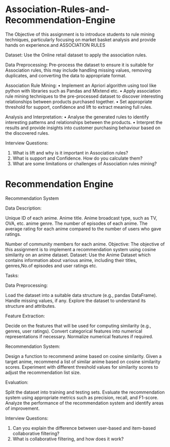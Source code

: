 # Association-Rules-and-Recommendation-Engine
The Objective of this assignment is to introduce students to rule mining techniques, particularly focusing on market basket analysis and provide hands on experience.and
ASSOCIATION RULES


Dataset:
Use the Online retail dataset to apply the association rules.

Data Preprocessing:
Pre-process the dataset to ensure it is suitable for Association rules, this may include handling missing values, removing duplicates, and converting the data to appropriate format.  

Association Rule Mining:
•	Implement an Apriori algorithm using tool like python with libraries such as Pandas and Mlxtend etc.
•	 Apply association rule mining techniques to the pre-processed dataset to discover interesting relationships between products purchased together.
•	Set appropriate threshold for support, confidence and lift to extract meaning full rules.

Analysis and Interpretation:
•	Analyse the generated rules to identify interesting patterns and relationships between the products.
•	Interpret the results and provide insights into customer purchasing behaviour based on the discovered rules.

Interview Questions:
1.	What is lift and why is it important in Association rules?
2.	What is support and Confidence. How do you calculate them?
3.	What are some limitations or challenges of Association rules mining?

# Recommendation Engine

Recommendation System

Data Description:

Unique ID of each anime.
Anime title.
Anime broadcast type, such as TV, OVA, etc.
anime genre.
The number of episodes of each anime.
The average rating for each anime compared to the number of users who gave ratings.


Number of community members for each anime.
Objective:
The objective of this assignment is to implement a recommendation system using cosine similarity on an anime dataset. 
Dataset:
Use the Anime Dataset which contains information about various anime, including their titles, genres,No.of episodes and user ratings etc.

Tasks:

Data Preprocessing:

Load the dataset into a suitable data structure (e.g., pandas DataFrame).
Handle missing values, if any.
Explore the dataset to understand its structure and attributes.

Feature Extraction:

Decide on the features that will be used for computing similarity (e.g., genres, user ratings).
Convert categorical features into numerical representations if necessary.
Normalize numerical features if required.

Recommendation System:

Design a function to recommend anime based on cosine similarity.
Given a target anime, recommend a list of similar anime based on cosine similarity scores.
Experiment with different threshold values for similarity scores to adjust the recommendation list size.

Evaluation:

Split the dataset into training and testing sets.
Evaluate the recommendation system using appropriate metrics such as precision, recall, and F1-score.
Analyze the performance of the recommendation system and identify areas of improvement.

Interview Questions:
1. Can you explain the difference between user-based and item-based collaborative filtering?
2. What is collaborative filtering, and how does it work?
